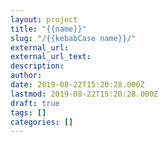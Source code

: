 ```yaml
---
layout: project
title: "{{name}}"
slug: "/{{kebabCase name}}/"
external_url: 
external_url_text: 
description:
author: 
date: 2019-08-22T15:20:28.000Z
lastmod: 2019-08-22T15:20:28.000Z
draft: true
tags: []
categories: []
---
```


